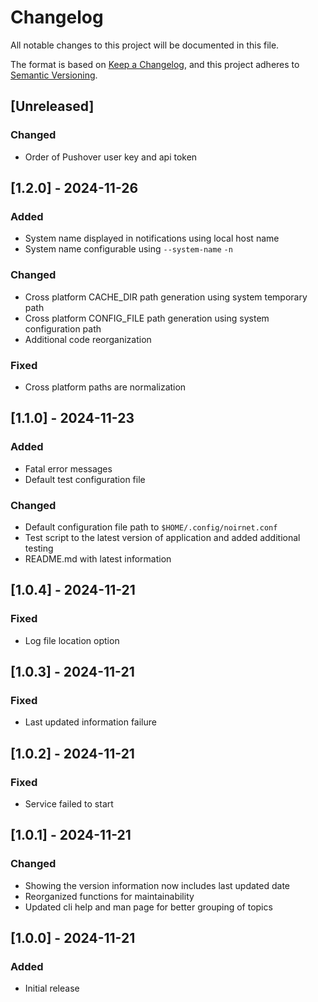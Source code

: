 # Changelog

All notable changes to this project will be documented in this file.

The format is based on [Keep a Changelog](https://keepachangelog.com/en/1.1.0/),
and this project adheres to [Semantic Versioning](https://semver.org/spec/v2.0.0.html).

## [Unreleased]

### Changed

- Order of Pushover user key and api token

## [1.2.0] - 2024-11-26

### Added

- System name displayed in notifications using local host name
- System name configurable using `--system-name` `-n`

### Changed

- Cross platform CACHE_DIR path generation using system temporary path
- Cross platform CONFIG_FILE path generation using system configuration path
- Additional code reorganization

### Fixed

- Cross platform paths are normalization

## [1.1.0] - 2024-11-23

### Added

- Fatal error messages
- Default test configuration file

### Changed

- Default configuration file path to `$HOME/.config/noirnet.conf`
- Test script to the latest version of application and added additional testing
- README.md with latest information

## [1.0.4] - 2024-11-21

### Fixed

- Log file location option

## [1.0.3] - 2024-11-21

### Fixed

- Last updated information failure

## [1.0.2] - 2024-11-21

### Fixed

- Service failed to start

## [1.0.1] - 2024-11-21

### Changed

- Showing the version information now includes last updated date
- Reorganized functions for maintainability
- Updated cli help and man page for better grouping of topics

## [1.0.0] - 2024-11-21

### Added

- Initial release
